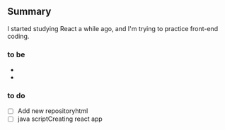 ## Summary
I started studying React a while ago, and I'm trying to practice front-end coding.

### to be
+ 
+ 

### to do
+ [ ] Add new repositoryhtml
+ [ ] java scriptCreating react app
